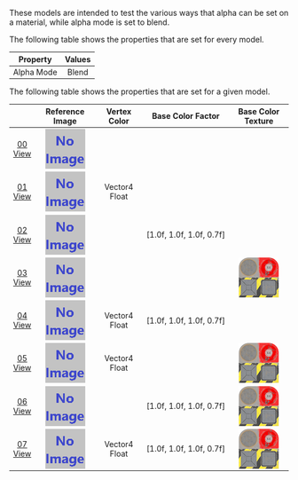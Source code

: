 These models are intended to test the various ways that alpha can be set on a material, while alpha mode is set to blend.  

The following table shows the properties that are set for every model.  

| Property | **Values** |
| :---: | :---: |
| Alpha Mode | Blend |


The following table shows the properties that are set for a given model.  

|   | Reference Image | Vertex Color | Base Color Factor | Base Color Texture |
| :---: | :---: | :---: | :---: | :---: |
| [00](Material_AlphaBlend_00.gltf)<br>[View](https://bghgary.github.io/glTF-Asset-Generator/Preview/BabylonJS/?fileName=Material_AlphaBlend_00.gltf) | <img src="ReferenceImages/Material_AlphaBlend_00.png" align="middle"> |   |   |   |
| [01](Material_AlphaBlend_01.gltf)<br>[View](https://bghgary.github.io/glTF-Asset-Generator/Preview/BabylonJS/?fileName=Material_AlphaBlend_01.gltf) | <img src="ReferenceImages/Material_AlphaBlend_01.png" align="middle"> | Vector4 Float |   |   |
| [02](Material_AlphaBlend_02.gltf)<br>[View](https://bghgary.github.io/glTF-Asset-Generator/Preview/BabylonJS/?fileName=Material_AlphaBlend_02.gltf) | <img src="ReferenceImages/Material_AlphaBlend_02.png" align="middle"> |   | [1.0f,&nbsp;1.0f,&nbsp;1.0f,&nbsp;0.7f] |   |
| [03](Material_AlphaBlend_03.gltf)<br>[View](https://bghgary.github.io/glTF-Asset-Generator/Preview/BabylonJS/?fileName=Material_AlphaBlend_03.gltf) | <img src="ReferenceImages/Material_AlphaBlend_03.png" align="middle"> |   |   | <img src="Thumbnails/BaseColor_Plane.png" height="72" width="72" align="middle"> |
| [04](Material_AlphaBlend_04.gltf)<br>[View](https://bghgary.github.io/glTF-Asset-Generator/Preview/BabylonJS/?fileName=Material_AlphaBlend_04.gltf) | <img src="ReferenceImages/Material_AlphaBlend_04.png" align="middle"> | Vector4 Float | [1.0f,&nbsp;1.0f,&nbsp;1.0f,&nbsp;0.7f] |   |
| [05](Material_AlphaBlend_05.gltf)<br>[View](https://bghgary.github.io/glTF-Asset-Generator/Preview/BabylonJS/?fileName=Material_AlphaBlend_05.gltf) | <img src="ReferenceImages/Material_AlphaBlend_05.png" align="middle"> | Vector4 Float |   | <img src="Thumbnails/BaseColor_Plane.png" height="72" width="72" align="middle"> |
| [06](Material_AlphaBlend_06.gltf)<br>[View](https://bghgary.github.io/glTF-Asset-Generator/Preview/BabylonJS/?fileName=Material_AlphaBlend_06.gltf) | <img src="ReferenceImages/Material_AlphaBlend_06.png" align="middle"> |   | [1.0f,&nbsp;1.0f,&nbsp;1.0f,&nbsp;0.7f] | <img src="Thumbnails/BaseColor_Plane.png" height="72" width="72" align="middle"> |
| [07](Material_AlphaBlend_07.gltf)<br>[View](https://bghgary.github.io/glTF-Asset-Generator/Preview/BabylonJS/?fileName=Material_AlphaBlend_07.gltf) | <img src="ReferenceImages/Material_AlphaBlend_07.png" align="middle"> | Vector4 Float | [1.0f,&nbsp;1.0f,&nbsp;1.0f,&nbsp;0.7f] | <img src="Thumbnails/BaseColor_Plane.png" height="72" width="72" align="middle"> |
 

